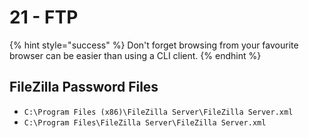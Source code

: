 # 21 - FTP

{% hint style="success" %}
Don't forget browsing from your favourite browser can be easier than using a CLI client.
{% endhint %}

## FileZilla Password Files

* `C:\Program Files (x86)\FileZilla Server\FileZilla Server.xml`
* `C:\Program Files\FileZilla Server\FileZilla Server.xml`




